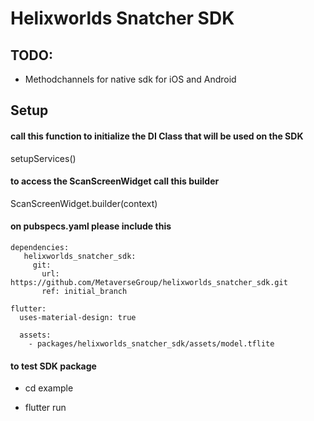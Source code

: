 # Helixworlds Snatcher SDK


## TODO: 
* Methodchannels for native sdk for iOS and Android




## Setup
#### call this function to initialize the DI Class that will be used on the SDK
setupServices()

#### to access the ScanScreenWidget call this builder
ScanScreenWidget.builder(context)


#### on pubspecs.yaml please include this 
```
dependencies:
   helixworlds_snatcher_sdk:
     git:
       url: https://github.com/MetaverseGroup/helixworlds_snatcher_sdk.git 
       ref: initial_branch

flutter:
  uses-material-design: true

  assets:
    - packages/helixworlds_snatcher_sdk/assets/model.tflite

```

#### to test SDK package

* cd example 

* flutter run





